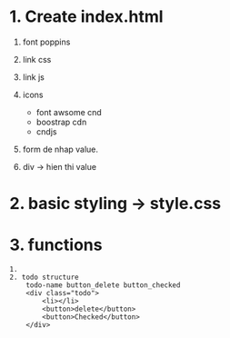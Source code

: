 # 1. Create index.html

1.  font poppins
2.  link css
3.  link js
4.  icons

    - font awsome cnd
    - boostrap cdn
    - cndjs

5.  form de nhap value.

6.  div -> hien thi value

# 2. basic styling -> style.css

# 3. functions

    1.
    2. todo structure
        todo-name button_delete button_checked
        <div class="todo">
            <li></li>
            <button>delete</button>
            <button>Checked</button>
        </div>
